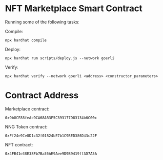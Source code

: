 # NFT Marketplace Smart Contract 

Running some of the following tasks:

Compile:
```shell
npx hardhat compile
```

Deploy:
```shell
npx hardhat run scripts/deploy.js --network goerli
```

Verify:
```shell
npx hardhat verify --network goerli <address> <constructor_parameters>
```
# Contract Address

Marketplace contract: 
```shell
0x9b8CE88feAc9CA68AB3F5C393177D83134b6C00c
```

NNG Token contract: 
```shell
0xFf24e9Ce8D1c32f01B24bE7b1C9BED386D43c22F
```

NFT contract: 
```shell
0x4FB41e38E38Fb7Ba36AE9Aee9D9B9419ffAD7A5A
```
